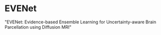 # EVENet
"EVENet: Evidence-based Ensemble Learning for Uncertainty-aware Brain Parcellation using Diffusion MRI"
